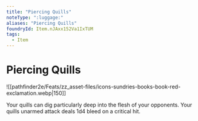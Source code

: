 ```yaml
---
title: "Piercing Quills"
noteType: ":luggage:"
aliases: "Piercing Quills"
foundryId: Item.nJAxx152Va1IxTUM
tags:
  - Item
---
```


# Piercing Quills
![[pathfinder2e/Feats/zz_asset-files/icons-sundries-books-book-red-exclamation.webp|150]]

Your quills can dig particularly deep into the flesh of your opponents. Your quills unarmed attack deals 1d4 bleed on a critical hit.
